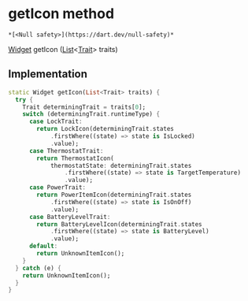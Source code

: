 


# getIcon method




    *[<Null safety>](https://dart.dev/null-safety)*




[Widget](https://api.flutter.dev/flutter/widgets/Widget-class.html) getIcon
([List](https://api.flutter.dev/flutter/dart-core/List-class.html)&lt;[Trait](https://yonomi.co/yonomi-sdk/Trait-class.html)> traits)








## Implementation

```dart
static Widget getIcon(List<Trait> traits) {
  try {
    Trait determiningTrait = traits[0];
    switch (determiningTrait.runtimeType) {
      case LockTrait:
        return LockIcon(determiningTrait.states
            .firstWhere((state) => state is IsLocked)
            .value);
      case ThermostatTrait:
        return ThermostatIcon(
            thermostatState: determiningTrait.states
                .firstWhere((state) => state is TargetTemperature)
                .value);
      case PowerTrait:
        return PowerItemIcon(determiningTrait.states
            .firstWhere((state) => state is IsOnOff)
            .value);
      case BatteryLevelTrait:
        return BatteryLevelIcon(determiningTrait.states
            .firstWhere((state) => state is BatteryLevel)
            .value);
      default:
        return UnknownItemIcon();
    }
  } catch (e) {
    return UnknownItemIcon();
  }
}
```







